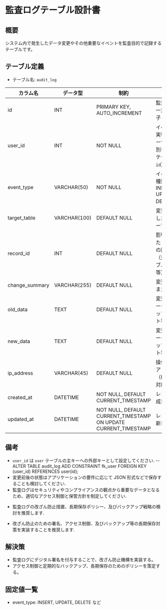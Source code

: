 # 監査ログテーブル設計書

## 概要

システム内で発生したデータ変更やその他重要なイベントを監査目的で記録するテーブルです。

## テーブル定義

- テーブル名: `audit_log`

| カラム名       | データ型      | 制約                                                          | 説明                                             |
|----------------|---------------|---------------------------------------------------------------|--------------------------------------------------|
| id             | INT           | PRIMARY KEY, AUTO_INCREMENT                                   | 監査ログの一意な識別子                              |
| user_id        | INT           | NOT NULL                                                      | イベントを実行したユーザーの識別子（`user` テーブルの `id`） |
| event_type     | VARCHAR(50)   | NOT NULL                                                      | イベントの種類（例: INSERT, UPDATE, DELETE 等）        |
| target_table   | VARCHAR(100)  | DEFAULT NULL                                                  | 変更が発生した対象テーブル名                        |
| record_id      | INT           | DEFAULT NULL                                                  | 影響を受けたレコードの識別子（対象テーブルの `id` 等）      |
| change_summary | VARCHAR(255)  | DEFAULT NULL                                                  | 変更の概要または理由                              |
| old_data       | TEXT          | DEFAULT NULL                                                  | 変更前のデータ（スナップショット等）                 |
| new_data       | TEXT          | DEFAULT NULL                                                  | 変更後のデータ（スナップショット等）                 |
| ip_address     | VARCHAR(45)   | DEFAULT NULL                                                  | 操作時のIPアドレス（IPv4/IPv6対応）                |
| created_at     | DATETIME      | NOT NULL, DEFAULT CURRENT_TIMESTAMP                           | レコード作成日時                                |
| updated_at     | DATETIME      | NOT NULL, DEFAULT CURRENT_TIMESTAMP ON UPDATE CURRENT_TIMESTAMP | レコード更新日時                                |

## 備考

- `user_id` は `user` テーブルの主キーへの外部キーとして設定してください.
-- ALTER TABLE audit_log ADD CONSTRAINT fk_user FOREIGN KEY (user_id) REFERENCES user(id);
- 変更前後の状態はアプリケーションの要件に応じて JSON 形式などで保存することも検討してください.
- 監査ログはセキュリティやコンプライアンスの観点から重要なデータとなるため、適切なアクセス制御と保管方針を制定してください.
+ 監査ログの改ざん防止措置、長期保存ポリシー、及びバックアップ戦略の検討を推奨します.
- 改ざん防止のための署名、アクセス制御、及びバックアップ等の長期保存対策を実装することを推奨します.

## 解決策
- 監査ログにデジタル署名を付与することで、改ざん防止機構を実装する。
- アクセス制御と定期的なバックアップ、長期保存のためのポリシーを策定する。

## 固定値一覧
- event_type: INSERT, UPDATE, DELETE など
